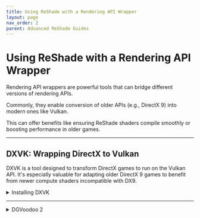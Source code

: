 ```yaml
---
title: Using ReShade with a Rendering API Wrapper
layout: page
nav_order: 2
parent: Advanced ReShade Guides
---
```


# Using ReShade with a Rendering API Wrapper

Rendering API wrappers are powerful tools that can bridge different versions of rendering APIs. 

Commonly, they enable conversion of older APIs (e.g., DirectX 9) into modern ones like Vulkan. 

This can offer benefits like ensuring ReShade shaders compile smoothly or boosting performance in older games.

---

## DXVK: Wrapping DirectX to Vulkan

DXVK is a tool designed to transform DirectX games to run on the Vulkan API. It's especially valuable for adapting older DirectX 9 games to benefit from newer compute shaders incompatible with DX9.

<details markdown="block" class="details-tree">
<summary>Installing DXVK</summary>

---

### 1. Download DXVK

Acquire the latest DXVK version from [their GitHub releases](https://github.com/doitsujin/dxvk/releases).

---

### 2. Locate Your Game Directory

For this guide, ULTRAKILL will serve as our example.

  * If you're unsure where your game directory is located, please see our guide on [how to locate your game's executable](https://guides.martysmods.com/docs/special_other/finding_your_game_executable.html) for assistance!

---

### 3. Determine Game's Rendering API & Architecture

Refer to [PCGamingWiki](https://pcgamingwiki.com/) to understand your game's rendering API and architecture.

  ![Game's API](../images/using-reshade-with-a-rendering-api-wrapper/pcgamingwiki_game_api.png)

  ![Game's Architecture](../images/using-reshade-with-a-rendering-api-wrapper/pcgamingwiki_game_api_bit_arch.png)

---

### 4. Extract DXVK Files

* Unzip the DXVK archive (e.g., `dxvk-2.2.tar.gz`) using a tool like [7zip](https://www.7-zip.org/).

* Within the archive, you'll spot two directories: `x64` and `x32`.

  ![DXVK Archive](../images/using-reshade-with-a-rendering-api-wrapper/dxvk_7zip_arch.png)

Ensure to choose the appropriate architecture based on the details from PCGamingWiki (Step 3).

---

### 5. Choose the Relevant DXVK DLL

Inside the chosen architecture directory, you'll find multiple files. These correspond to different rendering APIs:

 * dxgi.dll - DX11/DX12

 * d3d11.dll - DX11

 * d3d10core.dll - DX10

 * d3d9.dll - DX9

---

### 6. Transfer the DLL to Game Directory

Ensure the chosen DLL is in the same location as the game's executable.

![Transfer DLL](../images/using-reshade-with-a-rendering-api-wrapper/dxvk_install_drag.png)

---

### 7. Reinstall & Test ReShade

Install ReShade for your game using the Vulkan API and give it a test run. 

If ReShade doesn't display after Vulkan installation, you might have selected an incorrect application or used the wrong architecture/DLL.

</details>

---

<details markdown="block" class="details-tree">
<summary>DGVoodoo 2</summary>

Coming soon >:)

</details>
